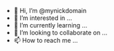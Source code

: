 - 👋 Hi, I’m @mynickdomain
- 👀 I’m interested in ...
- 🌱 I’m currently learning ...
- 💞️ I’m looking to collaborate on ...
- 📫 How to reach me ...

<!---
mynickdomain/mynickdomain is a ✨ special ✨ repository because its `README.md` (this file) appears on your GitHub profile.
You can click the Preview link to take a look at your changes.
--->
